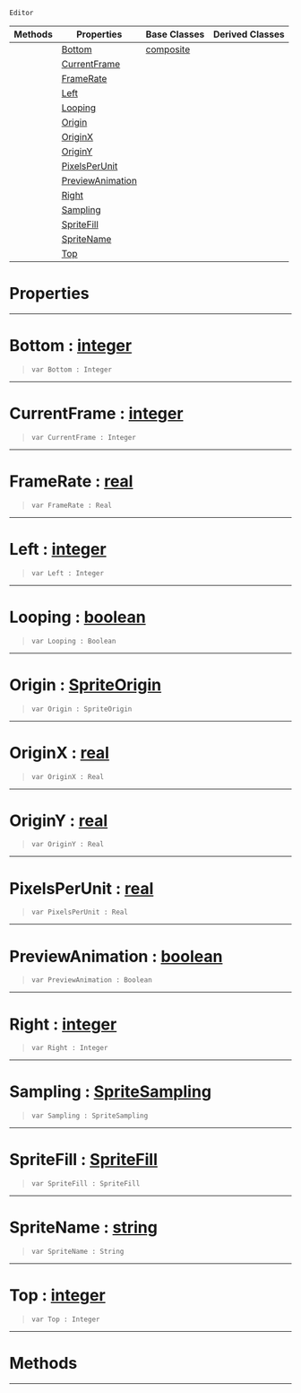  `Editor`

|Methods|Properties|Base Classes|Derived Classes|
|---|---|---|---|
| |[Bottom](spritesourceeditor.md#bottom-zilch-engine-docum)|[composite](composite.md)| |
| |[CurrentFrame](spritesourceeditor.md#currentframe-zilch-engine)| | |
| |[FrameRate](spritesourceeditor.md#framerate-zilch-engine-do)| | |
| |[Left](spritesourceeditor.md#left-zilch-engine-documen)| | |
| |[Looping](spritesourceeditor.md#looping-zilch-engine-docu)| | |
| |[Origin](spritesourceeditor.md#origin-zilch-engine-docum)| | |
| |[OriginX](spritesourceeditor.md#originx-zilch-engine-docu)| | |
| |[OriginY](spritesourceeditor.md#originy-zilch-engine-docu)| | |
| |[PixelsPerUnit](spritesourceeditor.md#pixelsperunit-zilch-engin)| | |
| |[PreviewAnimation](spritesourceeditor.md#previewanimation-zilch-en)| | |
| |[Right](spritesourceeditor.md#right-zilch-engine-docume)| | |
| |[Sampling](spritesourceeditor.md#sampling-zilch-engine-doc)| | |
| |[SpriteFill](spritesourceeditor.md#spritefill-zilch-engine-d)| | |
| |[SpriteName](spritesourceeditor.md#spritename-zilch-engine-d)| | |
| |[Top](spritesourceeditor.md#top-zilch-engine-document)| | |


 #  Properties


---  
 #  Bottom : [integer](../nada_base_types/integer.md)

> 
> ```TS:Nada
> var Bottom : Integer


---  
 #  CurrentFrame : [integer](../nada_base_types/integer.md)

> 
> ```TS:Nada
> var CurrentFrame : Integer


---  
 #  FrameRate : [real](../nada_base_types/real.md)

> 
> ```TS:Nada
> var FrameRate : Real


---  
 #  Left : [integer](../nada_base_types/integer.md)

> 
> ```TS:Nada
> var Left : Integer


---  
 #  Looping : [boolean](../nada_base_types/boolean.md)

> 
> ```TS:Nada
> var Looping : Boolean


---  
 #  Origin : [SpriteOrigin](../enum_reference.md#spriteorigin)

> 
> ```TS:Nada
> var Origin : SpriteOrigin


---  
 #  OriginX : [real](../nada_base_types/real.md)

> 
> ```TS:Nada
> var OriginX : Real


---  
 #  OriginY : [real](../nada_base_types/real.md)

> 
> ```TS:Nada
> var OriginY : Real


---  
 #  PixelsPerUnit : [real](../nada_base_types/real.md)

> 
> ```TS:Nada
> var PixelsPerUnit : Real


---  
 #  PreviewAnimation : [boolean](../nada_base_types/boolean.md)

> 
> ```TS:Nada
> var PreviewAnimation : Boolean


---  
 #  Right : [integer](../nada_base_types/integer.md)

> 
> ```TS:Nada
> var Right : Integer


---  
 #  Sampling : [SpriteSampling](../enum_reference.md#spritesampling)

> 
> ```TS:Nada
> var Sampling : SpriteSampling


---  
 #  SpriteFill : [SpriteFill](../enum_reference.md#spritefill)

> 
> ```TS:Nada
> var SpriteFill : SpriteFill


---  
 #  SpriteName : [string](../nada_base_types/string.md)

> 
> ```TS:Nada
> var SpriteName : String


---  
 #  Top : [integer](../nada_base_types/integer.md)

> 
> ```TS:Nada
> var Top : Integer


---  
 #  Methods


---  
 

 